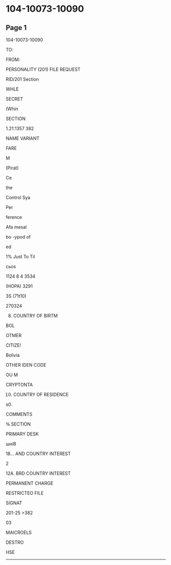 # 104-10073-10090

## Page 1

104-10073-10090

TO:

FROM:

PERSONALITY (201) FILE REQUEST

RID/201 Section

WHLE

SECRET

(Whin

SECTION

1.21:1357 382

NAME VARIANT

FARE

M

(Pirat)

Ce

the

Control Sya

Per

ference

Afa mesal

bo -ypod of

ed

1% Just To Til

cьos

1124 8 4 3534

(HOPA) 3291

3S (71t10)

270324

8. COUNTRY OF BIRTM

BOL

OTMER

CITIZE!

Bolivia

OTHER IDEN CODE

OU M

CRYPTONTA

10. COUNTRY OF RESIDENCE

s0.

COMMENTS

¾ SECTION

PRIMARY DESK

шніВ

18... AND COUNTRY INTEREST

2

12A. BRD COUNTRY INTEREST

PERMANENT CHARGE

RESTRICTEO FILE

SIGNAT

201-25 >382

03

MAICROELS

DESTRO

HSE

---

